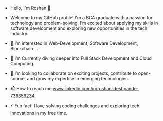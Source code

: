 - Hello, I'm Roshan 👋
- Welcome to my GitHub profile! I'm a BCA graduate with a passion for technology and problem-solving. I’m excited about applying my skills in software development and exploring new opportunities in the tech industry.

- 👀 I’m interested in Web-Development, Software Development, Blockchain ...
- 🌱 I’m Currently diving deeper into Full Stack Development and Cloud Computing.
- 💞️ I’m looking to collaborate on exciting projects, contribute to open-source, and grow my expertise in emerging technologies.
- 📫 How to reach me www.linkedin.com/in/roshan-deshpande-736356234
- ⚡ Fun fact: I love solving coding challenges and exploring tech innovations in my free time.

<!---
codeswith/codeswith is a ✨ special ✨ repository because its `README.md` (this file) appears on your GitHub profile.
You can click the Preview link to take a look at your changes.
--->
